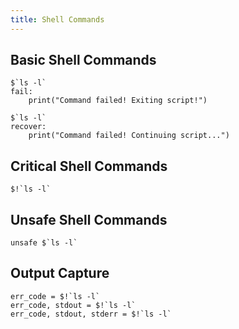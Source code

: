 ```yaml
---
title: Shell Commands
---
```


## Basic Shell Commands

```rsl
$`ls -l`
fail:
    print("Command failed! Exiting script!")
```

```rsl
$`ls -l`
recover:
    print("Command failed! Continuing script...")
```

## Critical Shell Commands

```rsl
$!`ls -l`
```

## Unsafe Shell Commands

```rsl
unsafe $`ls -l`
```

## Output Capture

```rsl
err_code = $!`ls -l`
err_code, stdout = $!`ls -l`
err_code, stdout, stderr = $!`ls -l`
```
